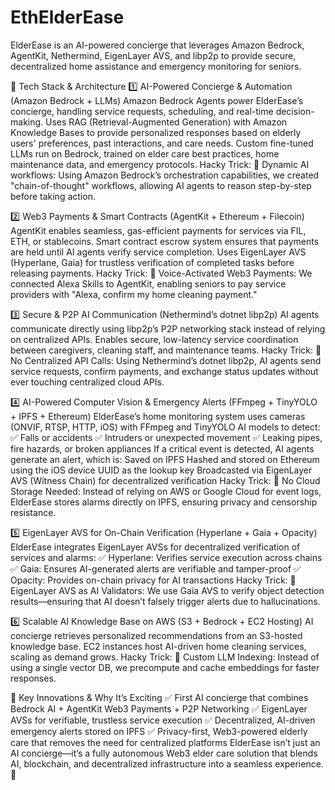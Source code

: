 # EthElderEase
ElderEase is an AI-powered concierge that leverages Amazon Bedrock, AgentKit, Nethermind, EigenLayer AVS, and libp2p to provide secure, decentralized home assistance and emergency monitoring for seniors.

🧩 Tech Stack & Architecture
1️⃣ AI-Powered Concierge & Automation (Amazon Bedrock + LLMs)
Amazon Bedrock Agents power ElderEase’s concierge, handling service requests, scheduling, and real-time decision-making.
Uses RAG (Retrieval-Augmented Generation) with Amazon Knowledge Bases to provide personalized responses based on elderly users' preferences, past interactions, and care needs.
Custom fine-tuned LLMs run on Bedrock, trained on elder care best practices, home maintenance data, and emergency protocols.
Hacky Trick:
 🔹 Dynamic AI workflows: Using Amazon Bedrock’s orchestration capabilities, we created "chain-of-thought" workflows, allowing AI agents to reason step-by-step before taking action.

2️⃣ Web3 Payments & Smart Contracts (AgentKit + Ethereum + Filecoin)
AgentKit enables seamless, gas-efficient payments for services via FIL, ETH, or stablecoins.
Smart contract escrow system ensures that payments are held until AI agents verify service completion.
Uses EigenLayer AVS (Hyperlane, Gaia) for trustless verification of completed tasks before releasing payments.
Hacky Trick:
 🔹 Voice-Activated Web3 Payments: We connected Alexa Skills to AgentKit, enabling seniors to pay service providers with "Alexa, confirm my home cleaning payment."

3️⃣ Secure & P2P AI Communication (Nethermind’s dotnet libp2p)
AI agents communicate directly using libp2p’s P2P networking stack instead of relying on centralized APIs.
Enables secure, low-latency service coordination between caregivers, cleaning staff, and maintenance teams.
Hacky Trick:
 🔹 No Centralized API Calls: Using Nethermind’s dotnet libp2p, AI agents send service requests, confirm payments, and exchange status updates without ever touching centralized cloud APIs.

4️⃣ AI-Powered Computer Vision & Emergency Alerts (FFmpeg + TinyYOLO + IPFS + Ethereum)
ElderEase’s home monitoring system uses cameras (ONVIF, RTSP, HTTP, iOS) with FFmpeg and TinyYOLO AI models to detect:
 ✅ Falls or accidents
 ✅ Intruders or unexpected movement
 ✅ Leaking pipes, fire hazards, or broken appliances
If a critical event is detected, AI agents generate an alert, which is:
Saved on IPFS
Hashed and stored on Ethereum using the iOS device UUID as the lookup key
Broadcasted via EigenLayer AVS (Witness Chain) for decentralized verification
Hacky Trick:
 🔹 No Cloud Storage Needed: Instead of relying on AWS or Google Cloud for event logs, ElderEase stores alarms directly on IPFS, ensuring privacy and censorship resistance.

5️⃣ EigenLayer AVS for On-Chain Verification (Hyperlane + Gaia + Opacity)
ElderEase integrates EigenLayer AVSs for decentralized verification of services and alarms:
 ✅ Hyperlane: Verifies service execution across chains
 ✅ Gaia: Ensures AI-generated alerts are verifiable and tamper-proof
 ✅ Opacity: Provides on-chain privacy for AI transactions
Hacky Trick:
 🔹 EigenLayer AVS as AI Validators: We use Gaia AVS to verify object detection results—ensuring that AI doesn’t falsely trigger alerts due to hallucinations.

6️⃣ Scalable AI Knowledge Base on AWS (S3 + Bedrock + EC2 Hosting)
AI concierge retrieves personalized recommendations from an S3-hosted knowledge base.
EC2 instances host AI-driven home cleaning services, scaling as demand grows.
Hacky Trick:
 🔹 Custom LLM Indexing: Instead of using a single vector DB, we precompute and cache embeddings for faster responses.

🚀 Key Innovations & Why It’s Exciting
✅ First AI concierge that combines Bedrock AI + AgentKit Web3 Payments + P2P Networking
 ✅ EigenLayer AVSs for verifiable, trustless service execution
 ✅ Decentralized, AI-driven emergency alerts stored on IPFS
 ✅ Privacy-first, Web3-powered elderly care that removes the need for centralized platforms
ElderEase isn’t just an AI concierge—it’s a fully autonomous Web3 elder care solution that blends AI, blockchain, and decentralized infrastructure into a seamless experience. 🚀

